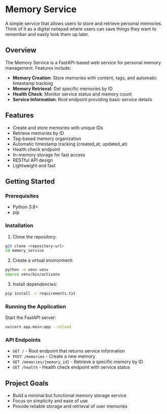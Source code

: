 # Memory Service

A simple service that allows users to store and retrieve personal memories. Think of it as a digital notepad where users can save things they want to remember and easily look them up later.

## Overview

The Memory Service is a FastAPI-based web service for personal memory management. Features include:
- **Memory Creation**: Store memories with content, tags, and automatic timestamp tracking
- **Memory Retrieval**: Get specific memories by ID
- **Health Check**: Monitor service status and memory count
- **Service Information**: Root endpoint providing basic service details

## Features

- Create and store memories with unique IDs
- Retrieve memories by ID
- Tag-based memory organization
- Automatic timestamp tracking (created_at, updated_at)
- Health check endpoint
- In-memory storage for fast access
- RESTful API design
- Lightweight and fast

## Getting Started

### Prerequisites

- Python 3.8+
- pip

### Installation

1. Clone the repository:
```bash
git clone <repository-url>
cd memory_service
```

2. Create a virtual environment:
```bash
python -m venv venv
source venv/bin/activate
```

3. Install dependencies:
```bash
pip install -r requirements.txt
```

### Running the Application

Start the FastAPI server:
```bash
uvicorn app.main:app --reload
```


### API Endpoints

- `GET /` - Root endpoint that returns service information
- `POST /memories` - Create a new memory
- `GET /memories/{memory_id}` - Retrieve a specific memory by ID
- `GET /health` - Health check endpoint with service status

## Project Goals

- Build a minimal but functional memory storage service
- Focus on simplicity and ease of use
- Provide reliable storage and retrieval of user memories